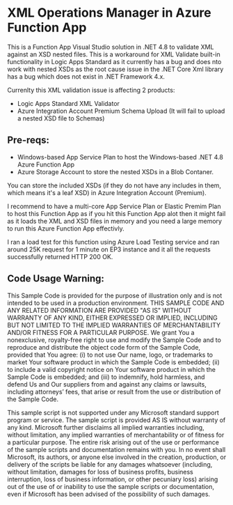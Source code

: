 # XML Operations Manager in Azure Function App
This is a Function App Visual Studio solution in .NET 4.8 to validate XML against an XSD nested files. This is a workaround for XML Validate built-in functionality in Logic Apps Standard as it currently has a bug and does nto work with nested XSDs as the root cause issue in the .NET Core Xml library has a bug which does not exist in .NET Framework 4.x.

Currenlty this XML validation issue is affecting 2 products:
- Logic Apps Standard XML Validator
- Azure Integration Account Premium Schema Upload (It will fail to upload a nested XSD file to Schemas)

## Pre-reqs:
- Windows-based App Service Plan to host the Windows-based .NET 4.8 Azure Function App
- Azure Storage Account to store the nested XSDs in a Blob Contaner.

You can store the included XSDs (if they do not have any includes in them, which means it's a leaf XSD) in Azure Integration Account (Premium).

I recommend to have a multi-core App Service Plan or Elastic Premim Plan to host this Function App as if you hit this Function App alot then it might fail as it loads the XML and XSD files in memory and you need a large memory to run this Azure Function App effectivly.

I ran a load test for this function using Azure Load Testing service and ran around 25K request for 1 minute on EP3 instance and it all the requests successfully returned HTTP 200 OK.

## Code Usage Warning:
This Sample Code is provided for the purpose of illustration only and is not intended to be used in a production environment. THIS SAMPLE CODE AND ANY RELATED INFORMATION ARE PROVIDED "AS IS" WITHOUT WARRANTY OF ANY KIND, EITHER EXPRESSED OR IMPLIED, INCLUDING BUT NOT LIMITED TO THE IMPLIED WARRANTIES OF MERCHANTABILITY AND/OR FITNESS FOR A PARTICULAR PURPOSE. We grant You a nonexclusive, royalty-free right to use and modify the Sample Code and to reproduce and distribute the object code form of the Sample Code, provided that You agree: (i) to not use Our name, logo, or trademarks to market Your software product in which the Sample Code is embedded; (ii) to include a valid copyright notice on Your software product in which the Sample Code is embedded; and (iii) to indemnify, hold harmless, and defend Us and Our suppliers from and against any claims or lawsuits, including attorneys’ fees, that arise or result from the use or distribution of the Sample Code.

This sample script is not supported under any Microsoft standard support program or service. The sample script is provided AS IS without warranty of any kind. Microsoft further disclaims all implied warranties including, without limitation, any implied warranties of merchantability or of fitness for a particular purpose. The entire risk arising out of the use or performance of the sample scripts and documentation remains with you. In no event shall Microsoft, its authors, or anyone else involved in the creation, production, or delivery of the scripts be liable for any damages whatsoever (including, without limitation, damages for loss of business profits, business 
interruption, loss of business information, or other pecuniary loss) arising out of the use of or inability to use the sample scripts or documentation, even if Microsoft has been advised of the possibility of such damages.
